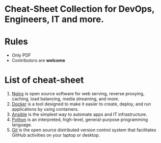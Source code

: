 # Cheat-Sheet Collection for DevOps, Engineers, IT and more. 

# Rules
* Only PDF
* Contributors are **welcome** 

# List of cheat-sheet
  1. [Nginx](pdf/nginx.pdf) is open source software for web serving, reverse proxying, caching, load balancing, media streaming, and more.
  2. [Docker](pdf/docker.pdf) is a tool designed to make it easier to create, deploy, and run applications by using containers.
  3. [Ansible](pdf/ansible.pdf) is the simplest way to automate apps and IT infrastructure.
  4. [Python](pdf/python_beginners.pdf) is an interpreted, high-level, general-purpose programming language.
  5. [Git](pdf/git_by_github.pdf) is the open source distributed version control system that facilitates GitHub activities on
your laptop or desktop.
